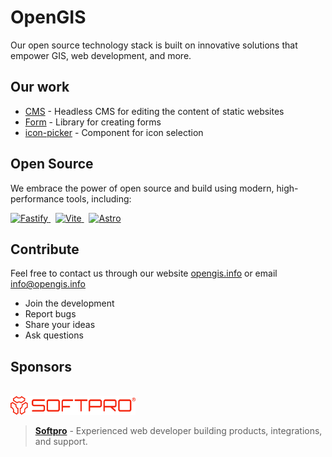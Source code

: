 # OpenGIS

Our open source technology stack is built on innovative solutions that empower GIS, web development, and more.

## Our work

- [CMS](https://github.com/opengisinfo/cms) - Headless CMS for editing the content of static websites
- [Form](https://github.com/opengisinfo/form) - Library for creating forms
- [icon-picker](https://github.com/opengisinfo/icon-picker) - Component for icon selection


## Open Source

We embrace the power of open source and build using modern, high-performance tools, including:

<p>
  <a href="https://fastify.dev/" target="_blank">
    <img src="https://img.shields.io/badge/Fastify-323330?style=for-the-badge&logo=fastify" alt="Fastify"/>
  </a>
  &nbsp;
  <a href="https://vitejs.dev/" target="_blank">
    <img src="https://img.shields.io/badge/Vite-646CFF?style=for-the-badge&logo=vite&logoColor=white" alt="Vite"/>
  </a>
  &nbsp;
  <a href="https://astro.build/" target="_blank">
    <img src="https://img.shields.io/badge/Astro-000000?style=for-the-badge&logo=astro&logoColor=white" alt="Astro"/>
  </a>
</p>

## Contribute

Feel free to contact us through our website [opengis.info](https://opengis.info) or email <info@opengis.info>

- Join the development
- Report bugs
- Share your ideas
- Ask questions

## Sponsors
<br>

<img src="../profile/img/sponsor-logo.svg" alt="Softpro Logo" width="200" />


> [**Softpro**](https://softpro.ua) - Experienced web developer building products, integrations, and support.
